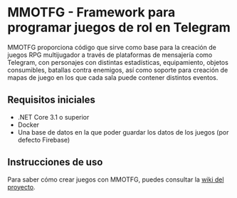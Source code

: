 # MMOTFG - Framework para programar juegos de rol en Telegram

MMOTFG proporciona código que sirve como base para la creación de juegos RPG multijugador a través de plataformas de mensajería como Telegram, con personajes con distintas estadísticas, equipamiento, objetos consumibles, batallas contra enemigos, así como soporte para creación de mapas de juego en los que cada sala puede contener distintos eventos.

## Requisitos iniciales

- .NET Core 3.1 o superior
- Docker
- Una base de datos en la que poder guardar los datos de los juegos (por defecto Firebase)

## Instrucciones de uso

Para saber cómo crear juegos con MMOTFG, puedes consultar la [wiki del proyecto](https://github.com/El-AMPA/MMOTFG/wiki).
